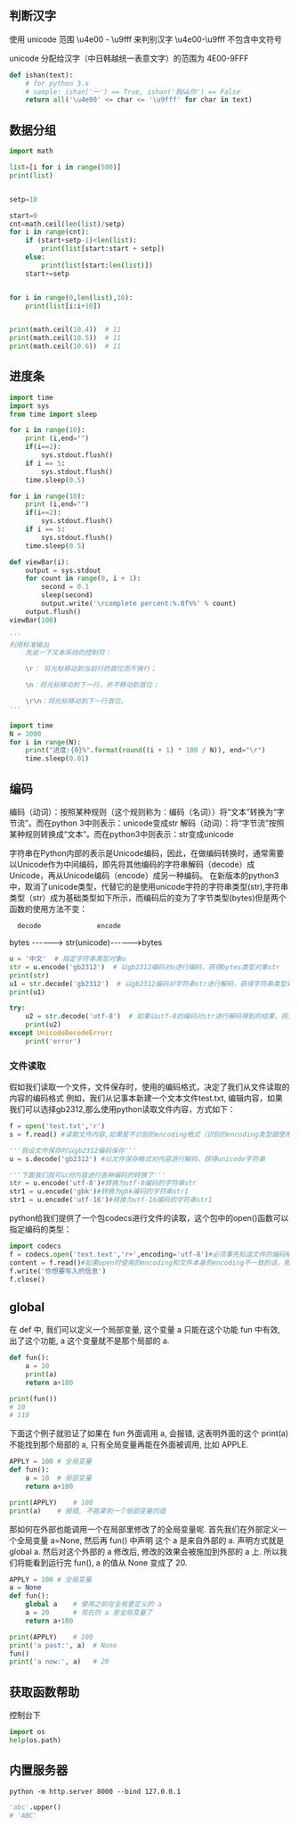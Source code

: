 ## 判断汉字

使用 unicode 范围 \u4e00 - \u9fff 来判别汉字
\u4e00-\u9fff 不包含中文符号

unicode 分配给汉字（中日韩越统一表意文字）的范围为 4E00-9FFF 

```py
def ishan(text):
    # for python 3.x
    # sample: ishan('一') == True, ishan('我&&你') == False
    return all('\u4e00' <= char <= '\u9fff' for char in text)
```

## 数据分组
```py
import math

list=[i for i in range(500)]
print(list)


setp=10

start=0
cnt=math.ceil(len(list)/setp)
for i in range(cnt):
    if (start+setp-1)<len(list):
        print(list[start:start + setp])
    else:
        print(list[start:len(list)])
    start+=setp


for i in range(0,len(list),10):
    print(list[i:i+10])


print(math.ceil(10.4))  # 11
print(math.ceil(10.5))  # 11
print(math.ceil(10.6))  # 11
```

## 进度条
```py
import time
import sys
from time import sleep

for i in range(10):
    print (i,end="")
    if(i==2):
        sys.stdout.flush()
    if i == 5:
        sys.stdout.flush()
    time.sleep(0.5)

for i in range(10):
    print (i,end="")
    if(i==2):
        sys.stdout.flush()
    if i == 5:
        sys.stdout.flush()
    time.sleep(0.5)

def viewBar(i):
    output = sys.stdout
    for count in range(0, i + 1):
        second = 0.1
        sleep(second)
        output.write('\rcomplete percent:%.0f%%' % count)
    output.flush()
viewBar(100)

'''
利用标准输出
    先说一下文本系统的控制符：

    \r： 将光标移动到当前行的首位而不换行；

    \n：将光标移动到下一行，并不移动到首位；

    \r\n：将光标移动到下一行首位。
'''

import time
N = 1000
for i in range(N):
    print("进度:{0}%".format(round((i + 1) * 100 / N)), end="\r")
    time.sleep(0.01)
```


## 编码
编码（动词）：按照某种规则（这个规则称为：编码（名词））将“文本”转换为“字节流”。而在python 3中则表示：unicode变成str
解码（动词）：将“字节流”按照某种规则转换成“文本”。而在python3中则表示：str变成unicode

字符串在Python内部的表示是Unicode编码，因此，在做编码转换时，通常需要以Unicode作为中间编码，即先将其他编码的字符串解码（decode）成Unicode，再从Unicode编码（encode）成另一种编码。
在新版本的python3中，取消了unicode类型，代替它的是使用unicode字符的字符串类型(str),字符串类型（str）成为基础类型如下所示，而编码后的变为了字节类型(bytes)但是两个函数的使用方法不变：

      decode              encode
bytes ------> str(unicode)------>bytes

```py
u = '中文'  # 指定字符串类型对象u
str = u.encode('gb2312')  # 以gb2312编码对u进行编码，获得bytes类型对象str
print(str)
u1 = str.decode('gb2312')  # 以gb2312编码对字符串str进行解码，获得字符串类型对象u1
print(u1)

try:
    u2 = str.decode('utf-8')  # 如果以utf-8的编码对str进行解码得到的结果，将无法还原原来的字符串内容
    print(u2)
except UnicodeDecodeError:
    print('error')
```

### 文件读取
假如我们读取一个文件，文件保存时，使用的编码格式，决定了我们从文件读取的内容的编码格式
例如，我们从记事本新建一个文本文件test.txt, 编辑内容，如果我们可以选择gb2312,那么使用python读取文件内容，方式如下：
```py
f = open('test.txt','r')
s = f.read() #读取文件内容,如果是不识别的encoding格式（识别的encoding类型跟使用的系统有关），这里将读取失败

'''假设文件保存时以gb2312编码保存'''
u = s.decode('gb2312') #以文件保存格式对内容进行解码，获得unicode字符串

'''下面我们就可以对内容进行各种编码的转换了'''
str = u.encode('utf-8')#转换为utf-8编码的字符串str
str1 = u.encode('gbk')#转换为gbk编码的字符串str1
str1 = u.encode('utf-16')#转换为utf-16编码的字符串str1
```
python给我们提供了一个包codecs进行文件的读取，这个包中的open()函数可以指定编码的类型：
```py
import codecs 
f = codecs.open('text.text','r+',encoding='utf-8')#必须事先知道文件的编码格式，这里文件编码是使用的utf-8 
content = f.read()#如果open时使用的encoding和文件本身的encoding不一致的话，那么这里将将会产生错误 
f.write('你想要写入的信息') 
f.close()
```


## global

在 def 中, 我们可以定义一个局部变量, 这个变量 a 只能在这个功能 fun 中有效, 出了这个功能, a 这个变量就不是那个局部的 a.

```py
def fun():
    a = 10
    print(a)
    return a+100

print(fun())
# 10
# 110
```

下面这个例子就验证了如果在 fun 外面调用 a, 会报错, 这表明外面的这个 print(a) 不能找到那个局部的 a, 只有全局变量再能在外面被调用, 比如 APPLE.
```py
APPLY = 100 # 全局变量
def fun():
    a = 10  # 局部变量
    return a+100

print(APPLY)    # 100
print(a)    # 报错, 不能拿到一个局部变量的值
```

那如何在外部也能调用一个在局部里修改了的全局变量呢. 首先我们在外部定义一个全局变量 a=None, 然后再 fun() 中声明 这个 a 是来自外部的 a. 声明方式就是 global a. 然后对这个外部的 a 修改后, 修改的效果会被施加到外部的 a 上. 所以我们将能看到运行完 fun(), a 的值从 None 变成了 20.

```py
APPLY = 100 # 全局变量
a = None
def fun():
    global a    # 使用之前在全局里定义的 a
    a = 20      # 现在的 a 是全局变量了
    return a+100

print(APPLY)    # 100
print('a past:', a)  # None
fun()
print('a now:', a)   # 20
```

## 获取函数帮助

控制台下
```py
import os
help(os.path)
```


## 内置服务器
`python -m http.server 8000 --bind 127.0.0.1`


```py
'abc'.upper()
# 'ABC'
```